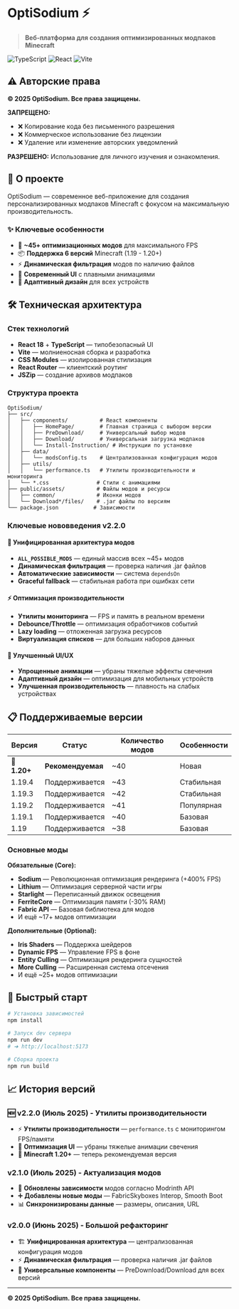 # OptiSodium ⚡

> **Веб-платформа для создания оптимизированных модпаков Minecraft**

![TypeScript](https://img.shields.io/badge/TypeScript-007ACC?style=flat&logo=typescript&logoColor=white)
![React](https://img.shields.io/badge/React-20232A?style=flat&logo=react&logoColor=61DAFB)
![Vite](https://img.shields.io/badge/Vite-646CFF?style=flat&logo=vite&logoColor=white)

## ⚠️ Авторские права

**© 2025 OptiSodium. Все права защищены.**

**ЗАПРЕЩЕНО:**
- ❌ Копирование кода без письменного разрешения
- ❌ Коммерческое использование без лицензии
- ❌ Удаление или изменение авторских уведомлений

**РАЗРЕШЕНО:** Использование для личного изучения и ознакомления.

## 🎯 О проекте

OptiSodium — современное веб-приложение для создания персонализированных модпаков Minecraft с фокусом на максимальную производительность.

### ✨ Ключевые особенности
- 🚀 **~45+ оптимизационных модов** для максимального FPS
- 📦 **Поддержка 6 версий** Minecraft (1.19 - 1.20+)
- ⚡ **Динамическая фильтрация** модов по наличию файлов
- 🎨 **Современный UI** с плавными анимациями
- 📱 **Адаптивный дизайн** для всех устройств

## 🛠️ Техническая архитектура

### Стек технологий
- **React 18** + **TypeScript** — типобезопасный UI
- **Vite** — молниеносная сборка и разработка
- **CSS Modules** — изолированная стилизация
- **React Router** — клиентский роутинг
- **JSZip** — создание архивов модпаков

### Структура проекта
```
OptiSodium/
├── src/
│   ├── components/          # React компоненты
│   │   ├── HomePage/        # Главная страница с выбором версии
│   │   ├── PreDownload/     # Универсальный выбор модов
│   │   ├── Download/        # Универсальная загрузка модпаков
│   │   └── Install-Instruction/ # Инструкции по установке
│   ├── data/
│   │   └── modsConfig.ts    # Централизованная конфигурация модов
│   ├── utils/
│   │   └── performance.ts   # Утилиты производительности и мониторинга
│   └── *.css               # Стили с анимациями
├── public/assets/          # Файлы модов и ресурсы
│   ├── common/             # Иконки модов
│   └── Download*/files/    # .jar файлы по версиям
└── package.json           # Зависимости
```

### Ключевые нововведения v2.2.0

#### 🎯 Унифицированная архитектура модов
- **`ALL_POSSIBLE_MODS`** — единый массив всех ~45+ модов
- **Динамическая фильтрация** — проверка наличия .jar файлов
- **Автоматические зависимости** — система `dependsOn`
- **Graceful fallback** — стабильная работа при ошибках сети

#### ⚡ Оптимизация производительности
- **Утилиты мониторинга** — FPS и память в реальном времени
- **Debounce/Throttle** — оптимизация обработчиков событий
- **Lazy loading** — отложенная загрузка ресурсов
- **Виртуализация списков** — для больших наборов данных

#### 📱 Улучшенный UI/UX
- **Упрощенные анимации** — убраны тяжелые эффекты свечения
- **Адаптивный дизайн** — оптимизация для мобильных устройств
- **Улучшенная производительность** — плавность на слабых устройствах

## 📋 Поддерживаемые версии

| Версия | Статус | Количество модов | Особенности |
|--------|--------|------------------|-------------|
| **🌟 1.20+** | **Рекомендуемая** | ~40 | Новая |
| 1.19.4 | Поддерживается | ~43 | Стабильная |
| 1.19.3 | Поддерживается | ~42 | Стабильная |
| 1.19.2 | Поддерживается | ~41 | Популярная |
| 1.19.1 | Поддерживается | ~40 | Базовая |
| 1.19 | Поддерживается | ~38 | Базовая |

### Основные моды
**Обязательные (Core):**
- **Sodium** — Революционная оптимизация рендеринга (+400% FPS)
- **Lithium** — Оптимизация серверной части игры
- **Starlight** — Переписанный движок освещения
- **FerriteCore** — Оптимизация памяти (-30% RAM)
- **Fabric API** — Базовая библиотека для модов
- И ещё ~17+ модов оптимизации

**Дополнительные (Optional):**
- **Iris Shaders** — Поддержка шейдеров
- **Dynamic FPS** — Управление FPS в фоне
- **Entity Culling** — Оптимизация рендеринга сущностей
- **More Culling** — Расширенная система отсечения
- И ещё ~25+ модов оптимизации

## 🚀 Быстрый старт

```bash
# Установка зависимостей
npm install

# Запуск dev сервера
npm run dev
# ➜ http://localhost:5173

# Сборка проекта
npm run build
```

## 📈 История версий

### 🆕 v2.2.0 (Июль 2025) - Утилиты производительности
- ⚡ **Утилиты производительности** — `performance.ts` с мониторингом FPS/памяти
- 🎨 **Оптимизация UI** — убраны тяжелые анимации свечения
- 📌 **Minecraft 1.20+** — теперь рекомендуемая версия

### v2.1.0 (Июль 2025) - Актуализация модов
- 🔗 **Обновлены зависимости** модов согласно Modrinth API
- ➕ **Добавлены новые моды** — FabricSkyboxes Interop, Smooth Boot
- 📊 **Синхронизированы данные** — размеры, описания, URL

### v2.0.0 (Июнь 2025) - Большой рефакторинг  
- 🏗️ **Унифицированная архитектура** — централизованная конфигурация модов
- ⚡ **Динамическая фильтрация** — проверка наличия .jar файлов
- 🎯 **Универсальные компоненты** — PreDownload/Download для всех версий

---

**© 2025 OptiSodium. Все права защищены.**
